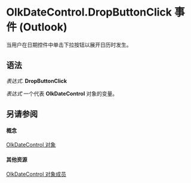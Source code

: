 
# OlkDateControl.DropButtonClick 事件 (Outlook)

当用户在日期控件中单击下拉按钮以展开日历时发生。


## 语法

 _表达式_. **DropButtonClick**

 _表达式_ 一个代表 **OlkDateControl** 对象的变量。


## 另请参阅


#### 概念


[OlkDateControl 对象](bd0c6bbe-c348-c748-41fe-0cf7ecebcc1e.md)
#### 其他资源


[OlkDateControl 对象成员](6bc09aee-2f4e-5042-a653-52c0c09068c5.md)